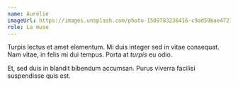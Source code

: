 ```yaml
---
name: Aurélie
imageUrl: https://images.unsplash.com/photo-1509783236416-c9ad59bae472?ixlib=rb-1.2.1&ixid=eyJhcHBfaWQiOjEyMDd9&auto=format&fit=facearea&facepad=8&w=1024&h=1024&q=80
role: La muse
---
```

Turpis lectus et amet elementum. Mi duis integer sed in vitae consequat.
Nam vitae, in felis mi dui tempus. Porta at *turpis* eu odio. 

Et, sed duis in blandit bibendum accumsan. Purus viverra facilisi suspendisse quis est.